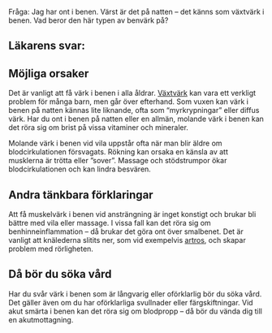 Fråga: Jag har ont i benen. Värst är det på natten – det känns som växtvärk i benen. Vad beror den här typen av benvärk på?

Läkarens svar:
--------------

Möjliga orsaker
---------------

Det är vanligt att få värk i benen i alla åldrar. [Växtvärk](https://www.kry.se/fakta/vaxtvark/ "vaxtvark") kan vara ett verkligt problem för många barn, men går över efterhand. Som vuxen kan värk i benen på natten kännas lite liknande, ofta som “myrkrypningar” eller diffus värk. Har du ont i benen på natten eller en allmän, molande värk i benen kan det röra sig om brist på vissa vitaminer och mineraler.

Molande värk i benen vid vila uppstår ofta när man blir äldre om blodcirkulationen försvagats. Rökning kan orsaka en känsla av att musklerna är trötta eller ”sover”. Massage och stödstrumpor ökar blodcirkulationen och kan lindra besvären.

Andra tänkbara förklaringar
---------------------------

Att få muskelvärk i benen vid ansträngning är inget konstigt och brukar bli bättre med vila eller massage. I vissa fall kan det röra sig om benhinneinflammation – då brukar det göra ont över smalbenet. Det är vanligt att knälederna slitits ner, som vid exempelvis [artros](https://www.kry.se/fakta/artros/ "artros"), och skapar problem med rörligheten.

Då bör du söka vård
-------------------

Har du svår värk i benen som är långvarig eller oförklarlig bör du söka vård. Det gäller även om du har oförklarliga svullnader eller färgskiftningar. Vid akut smärta i benen kan det röra sig om blodpropp – då bör du vända dig till en akutmottagning.